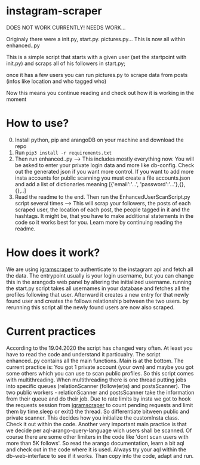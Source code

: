 # instagram-scraper

DOES NOT WORK CURRENTLY! NEEDS WORK...
  
Originaly there were a init.py, start.py. pictures.py... This is now all within enhanced..py 

This is a simple script that starts with a given user (set the startpoint with init.py) and scraps all of his followers in start.py;

once it has a few users you can run pictures.py to scrape data from posts (infos like location and who tagged who)

Now this means you continue reading and check out how it is working in the moment

# How to use?
0. Install python, pip and arangoDB on your machine and download the repo
1. Run ```pip3 install -r requirements.txt```
2. Then run enhanced..py --> This includes mostly everything now. You will be asked to enter your private login data and more like db-config. Check out the generated json if you want more control. If you want to add more insta accounts for public scanning you must create a file accounts.json and add a list of dictionaries meaning [{'email':'...', 'password':'...'},{},{},..]
3. Read the readme to the end. Then run the EnhancedUserScanScript.py script several times --> This will scrap your followers, the posts of each scraped user, the location of each post, the people tagged in it and the hashtags. It might be, that you have to make additional statements in the code so it works best for you. Learn more by continuing reading the readme.

# How does it work?
We are using [igramscraper](https://github.com/realsirjoe/instagram-scraper.git) to authenticate to the instagram api and fetch all the data.
The entrypoint usually is your login username, but you can change this in the arangodb web panel by altering the initialized username.
running the start.py script takes all usernames in your database and fetches all the profiles following that user.
Afterward it creates a new entry for that newly found user and creates the follows relationship between the two users.
by rerunning this script all the newly found users are now also scraped.

# Current practices
According to the 19.04.2020 the script has changed very often. At least you have to read the code and understand it particualry. The script enhanced..py contains all the main functions. Main is at the bottom. The current practice is: You got 1 private account (your own) and maybe you got some others which you can use to scan public profiles. So this script comes with multithreading. When multithreading there is one thread putting jobs into specific queues (relationScanner (follow(er)s) and postsScanner). The two public workers - relationScanner and postsScanner take the information from their queue and do their job. Due to rate limits by insta we got to hook the requests session from [igramscraper](https://github.com/realsirjoe/instagram-scraper.git) to count pending requests and limit them by time.sleep or exit() the thread. So differentiate bitween public and private scanner. This decides how you initialize the customInsta class. Check it out within the code. Another very important main practice is that we decide per aql-arango-query-language wich users shall be scanned. Of course there are some other limiters in the code like 'dont scan users with more than 5K follows'. So read the arango documentation, learn a bit aql and check out in the code where it is used. Always try your aql within the db-web-interface to see if it works. Than copy into the code, adapt and run.
